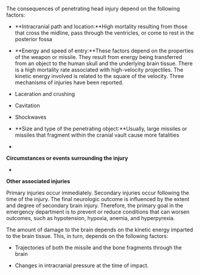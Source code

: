The consequences of penetrating head injury depend on the following factors:

- **Intracranial path and location:**High mortality resulting from those that cross the midline, pass through the ventricles, or come to rest in the posterior fossa

- **Energy and speed of entry:**These factors depend on the properties of the weapon or missile. They result from energy being transferred from an object to the human skull and the underlying brain tissue. There is a high mortality rate associated with high-velocity projectiles. The kinetic energy involved is related to the square of the velocity. Three mechanisms of injuries have been reported.

- Laceration and crushing

- Cavitation

- Shockwaves

- **Size and type of the penetrating object:**Usually, large missiles or missiles that fragment within the cranial vault cause more fatalities

- 
**Circumstances or events surrounding the injury**

- 
**Other associated injuries**

Primary injuries occur immediately. Secondary injuries occur following the time of the injury. The final neurologic outcome is influenced by the extent and degree of secondary brain injury. Therefore, the primary goal in the emergency department is to prevent or reduce conditions that can worsen outcomes, such as hypotension, hypoxia, anemia, and hyperpyrexia.

The amount of damage to the brain depends on the kinetic energy imparted to the brain tissue. This, in turn, depends on the following factors:

- Trajectories of both the missile and the bone fragments through the brain

- Changes in intracranial pressure at the time of impact.